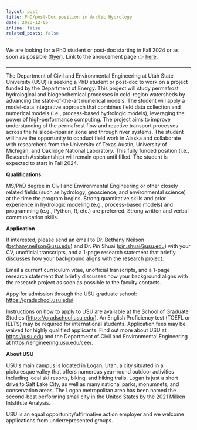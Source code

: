 ```yaml
---
layout: post
title: PhD/post-Doc position in Arctic Hydrology
date: 2023-12-05 
inline: false
related_posts: false
---
```


We are looking for a PhD student or post-doc starting in Fall 2024 or as soon as possible ([flyer](/assets/pdf/arctic-flyer-fall2024.pdf)). Link to the anoucement page :point_right: [here](https://uwrl.usu.edu/about/opportunities). 

---

The Department of Civil and Environmental Engineering at Utah State University (USU) is seeking a PhD student or post-doc to work on a project funded by the Department of Energy. This project will study permafrost hydrological and biogeochemical processes in cold-region watersheds by advancing the state-of-the-art numerical models. The student will apply a model-data integrative approach that combines field data collection and numerical models (i.e., process-based hydrologic models), leveraging the power of high‑performance computing. The project aims to improve understanding of the permafrost flow and reactive transport processes across the hillslope-riparian zone and through river systems. The student will have the opportunity to conduct field work in Alaska and collaborate with researchers from the University of Texas Austin, University of Michigan, and Oakridge National Laboratory. This fully funded position (i.e., Research Assistantship) will remain open until filled. The student is expected to start in Fall 2024.

**Qualifications:**

MS/PhD degree in Civil and Environmental Engineering or other closely related fields (such as hydrology, geoscience, and environmental science) at the time the program begins.
Strong quantitative skills and prior experience in hydrologic modeling (e.g., process-based models) and programming (e.g., Python, R, etc.) are preferred.
Strong written and verbal communication skills.

**Application**

If interested, please send an email to Dr. Bethany Neilson (bethany.neilson@usu.edu) and Dr. Pin Shuai (pin.shuai@usu.edu) with your CV, unofficial transcripts, and a 1-page research statement that briefly discusses how your background aligns with the research project. 

Email a current curriculum vitae, unofficial transcripts, and a 1-page research statement that briefly discusses how your background aligns with the research project as soon as possible to the faculty contacts.

Appy for admission through the USU graduate school: https://gradschool.usu.edu/ 

Instructions on how to apply to USU are available at the School of Graduate Studies (https://gradschool.usu.edu/). An English Proficiency test (TOEFL or IELTS) may be required for international students. Application fees may be waived for highly qualified applicants. Find out more about USU at https://usu.edu and the Department of Civil and Environmental Engineering at https://engineering.usu.edu/cee/.

**About USU**

USU's main campus is located in Logan, Utah, a city situated in a picturesque valley that offers numerous year-round outdoor activities including local ski resorts, biking, and hiking trails. Logan is just a short drive to Salt Lake City, as well as many national parks, monumnets, and conservation areas. The Logan metropolitan area has been named the second-best performing small city in the United States by the 2021 Milken Intstitute Analysis.

USU is an equal opportunity/affirmative action employer and we welcome applications from underrepresented groups.